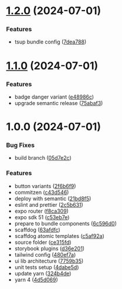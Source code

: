 # [1.2.0](https://github.com/movibe/twrnc-components/compare/v1.1.0...v1.2.0) (2024-07-01)


### Features

* tsup bundle config ([7dea788](https://github.com/movibe/twrnc-components/commit/7dea788b09b7012de2b0aab452cbc4362722bee4))

# [1.1.0](https://github.com/movibe/twrnc-components/compare/v1.0.0...v1.1.0) (2024-07-01)


### Features

* badge danger variant ([e48986c](https://github.com/movibe/twrnc-components/commit/e48986cd8f6e8a125945350170d904786b908e0f))
* upgrade semantic release ([75abaf3](https://github.com/movibe/twrnc-components/commit/75abaf39233ad6a91a480a14669510a9e20aaaff))

# 1.0.0 (2024-07-01)


### Bug Fixes

* build branch ([05d7e2c](https://github.com/movibe/twrnc-components/commit/05d7e2ce54a40c62b74b4fed0f35a8bbaff91e77))


### Features

* button variants ([2f6b6f9](https://github.com/movibe/twrnc-components/commit/2f6b6f9bc87d5b35c4bb2b403291c145f50cc441))
* commitzen ([c43d546](https://github.com/movibe/twrnc-components/commit/c43d546ba5ec881d9ba78ce8313dbdf533b16107))
* deploy with semantic ([21bd8f5](https://github.com/movibe/twrnc-components/commit/21bd8f57511767da4ae3a382df0333a419b3a5f4))
* eslint and prettier ([2c5b631](https://github.com/movibe/twrnc-components/commit/2c5b631681e28f40876fdd2a99400d4c86080ade))
* expo router ([f8ca309](https://github.com/movibe/twrnc-components/commit/f8ca3098c8ec0983da358be5e8dd83d90103261f))
* expo sdk 51 ([c53eb7e](https://github.com/movibe/twrnc-components/commit/c53eb7e7271e17c45bb0cdfbd8a0031a61e4ca34))
* prepare to bundle components ([6c596d0](https://github.com/movibe/twrnc-components/commit/6c596d08c79480658246361aa2e5ccc19168a082))
* scaffdog ([63afdfc](https://github.com/movibe/twrnc-components/commit/63afdfcfcdca0b812a2840098d173116d1de00f5))
* scaffdog atomic templates ([c5af92a](https://github.com/movibe/twrnc-components/commit/c5af92a7e2e9e991e4e4062479724a12449bca5c))
* source folder ([ce315fd](https://github.com/movibe/twrnc-components/commit/ce315fd476e90d9ad2e5aee48e4d91a337eccab1))
* storybook plugins ([d36e201](https://github.com/movibe/twrnc-components/commit/d36e201e0d9853189cc63cb48c517742b4690bbb))
* tailwind config ([480ef7a](https://github.com/movibe/twrnc-components/commit/480ef7a7ffeb5d1354b6bc78ba1e5c010f0a260d))
* ui lib architecture ([7759b35](https://github.com/movibe/twrnc-components/commit/7759b356611c8a11638bfbaf4728b444f24dfd57))
* unit tests setup ([4dabe5d](https://github.com/movibe/twrnc-components/commit/4dabe5ded584c17997a8f9398e291262bef46987))
* update yarn ([324b4de](https://github.com/movibe/twrnc-components/commit/324b4de2f9ce08a4e33a3b690d6baa5834398c54))
* yarn 4 ([4d5d069](https://github.com/movibe/twrnc-components/commit/4d5d06903bc1fce078073c8ca7b7a36aa3d26947))
